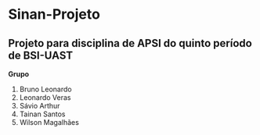 <h1>Sinan-Projeto</h1>
<h2>Projeto para disciplina de APSI do quinto período de BSI-UAST</h2>

<p><b>Grupo</b></p>
<ol>
  <li>Bruno Leonardo</li>
  <li>Leonardo Veras</li>
  <li>Sávio Arthur</li>
  <li>Tainan Santos</li>
  <li>Wilson Magalhães</li> 
</ol>

